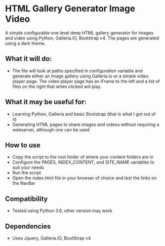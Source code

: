 # HTML Gallery Generator Image Video
A simple configurable one level deep HTML gallery generator for images and video using Python, Galleria.IO, Bootstrap v4. The pages are generated using a dark theme.

## What it will do:
- The file will look at paths specified in configuration variable and generate either an image gallery using Galleria.io or a simple video player page. The video player page has an iFrame to the left and a list of files on the right that when clicked will play.

## What it may be useful for:
- Learning Python, Galleria and basic Bootstrap (that is what I got out of it)
- Generating HTML pages to share images and videos without requiring a webserver, although one can be used

## How to use
- Copy the script to the root folder of where your content folders are in
- Configure the PAGES, INDEX_CONTENT, and SITE_NAME variables to suit your needs
- Run the script
- Open the index.html file in your browser of choice and test the links on the NavBar

## Compatibility
- Tested using Python 3.6, other version may work

## Dependencies
- Uses Jquery, Galleria.IO, BootStrap v4

